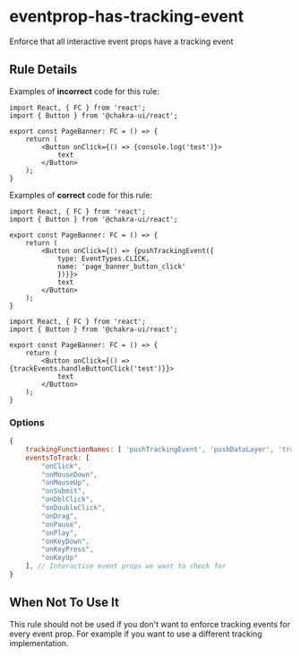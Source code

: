 # eventprop-has-tracking-event

Enforce that all interactive event props have a tracking event

## Rule Details

Examples of **incorrect** code for this rule:

```TSX
import React, { FC } from 'react';
import { Button } from '@chakra-ui/react';

export const PageBanner: FC = () => {
    return (
        <Button onClick={() => {console.log('test')}>
            text
        </Button>
    );
}
```

Examples of **correct** code for this rule:

```TSX
import React, { FC } from 'react';
import { Button } from '@chakra-ui/react';

export const PageBanner: FC = () => {
    return (
        <Button onClick={() => {pushTrackingEvent({
            type: EventTypes.CLICK,
            name: 'page_banner_button_click'
            })}}>
            text
        </Button>
    );
}
```

```TSX
import React, { FC } from 'react';
import { Button } from '@chakra-ui/react';

export const PageBanner: FC = () => {
    return (
        <Button onClick={() => {trackEvents.handleButtonClick('test')}}>
            text
        </Button>
    );
}
```

### Options

```js
{
    trackingFunctionNames: [ 'pushTrackingEvent', 'pushDataLayer', 'trackEvents' ], // possible names for tracking functions
    eventsToTrack: [
        "onClick",
        "onMouseDown",
        "onMouseUp",
        "onSubmit",
        "onDblClick",
        "onDoubleClick",
        "onDrag",
        "onPause",
        "onPlay",
        "onKeyDown",
        "onKeyPress",
        "onKeyUp"
    ], // Interactive event props we want to check for
}
```

## When Not To Use It

This rule should not be used if you don't want to enforce tracking events for every event prop. For example if you want to use a different tracking implementation.
